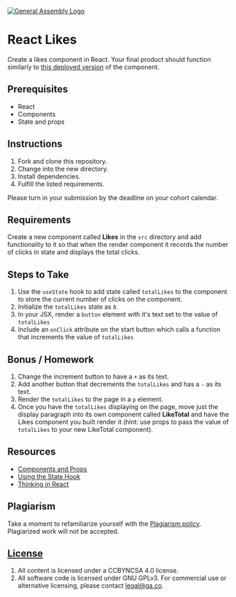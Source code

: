 [![General Assembly Logo](https://camo.githubusercontent.com/1a91b05b8f4d44b5bbfb83abac2b0996d8e26c92/687474703a2f2f692e696d6775722e636f6d2f6b6538555354712e706e67)](https://generalassemb.ly/education/web-development-immersive)

# React Likes

Create a likes component in React. Your final product should function similarly to
[this deployed version](http://scary-religion.surge.sh/) of the component.

## Prerequisites

- React
- Components
- State and props

## Instructions

1. Fork and clone this repository.
1. Change into the new directory.
1. Install dependencies.
1. Fulfill the listed requirements.

Please turn in your submission by the deadline on your cohort calendar.

## Requirements

Create a new component called **Likes** in the `src` directory and add functionality to it so that when the render component it records the number of clicks in state and displays the total clicks.

## Steps to Take

1. Use the `useState` hook to add state called `totalLikes` to the component to store the current number of clicks on the component.
1. Initialize the `totalLikes` state as `0`.
1. In your JSX, render a `button` element with it's text set to the value of `totalLikes`
1. Include an `onClick` attribute on the start button which calls a function that increments the value of `totalLikes`

## Bonus / Homework

1. Change the increment button to have a `+` as its text.
1. Add another button that decrements the `totalLikes` and has a `-` as its text.
1. Render the `totalLikes` to the page in a `p` element.
1. Once you have the `totalLikes` displaying on the page, move just the display paragraph into its own component called **LikeTotal** and have the Likes component you built render it (hint: use props to pass the value of `totalLikes` to your new LikeTotal component).

## Resources

- [Components and Props](https://facebook.github.io/react/docs/components-and-props.html)
- [Using the State Hook](https://reactjs.org/docs/hooks-state.html)
- [Thinking in React](https://facebook.github.io/react/docs/thinking-in-react.html)

## Plagiarism

Take a moment to refamiliarize yourself with the
[Plagiarism policy](https://git.generalassemb.ly/DC-WDI/Administrative/blob/master/plagiarism.md).
Plagiarized work will not be accepted.

## [License](LICENSE)

1.  All content is licensed under a CC­BY­NC­SA 4.0 license.
1.  All software code is licensed under GNU GPLv3. For commercial use or
    alternative licensing, please contact legal@ga.co.
